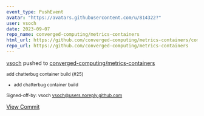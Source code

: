```yaml
---
event_type: PushEvent
avatar: "https://avatars.githubusercontent.com/u/814322?"
user: vsoch
date: 2023-09-07
repo_name: converged-computing/metrics-containers
html_url: https://github.com/converged-computing/metrics-containers/commit/0beeddf6729a6caff856e452dbe60161e1015c7b
repo_url: https://github.com/converged-computing/metrics-containers
---
```


<a href='https://github.com/vsoch' target='_blank'>vsoch</a> pushed to <a href='https://github.com/converged-computing/metrics-containers' target='_blank'>converged-computing/metrics-containers</a>

<small>add chatterbug container build (#25)

* add chatterbug container build

Signed-off-by: vsoch <vsoch@users.noreply.github.com></small>

<a href='https://github.com/converged-computing/metrics-containers/commit/0beeddf6729a6caff856e452dbe60161e1015c7b' target='_blank'>View Commit</a>